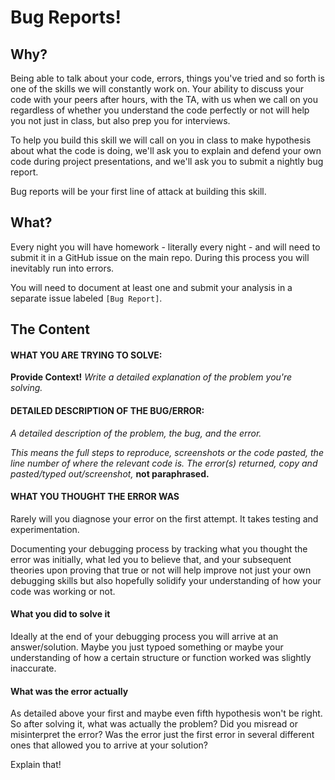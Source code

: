 # Bug Reports!

## Why?

Being able to talk about your code, errors, things you've tried and so forth is one of the skills we will constantly work on. Your ability to discuss your code with your peers after hours, with the TA, with us when we call on you regardless of whether you understand the code perfectly or not will help you not just in class, but also prep you for interviews.

To help you build this skill we will call on you in class to make hypothesis about what the code is doing, we'll ask you to explain and defend your own code during project presentations, and we'll ask you to submit a nightly bug report.

Bug reports will be your first line of attack at building this skill.

## What?

Every night you will have homework - literally every night - and will need to submit it in a GitHub issue on the main repo. During this process you will inevitably run into errors.

You will need to document at least one and submit your analysis in a separate issue labeled `[Bug Report]`.  

## The Content

#### WHAT YOU ARE TRYING TO SOLVE:
**Provide Context!**
*Write a detailed explanation of the problem you're solving.*

#### DETAILED DESCRIPTION OF THE BUG/ERROR:

*A detailed description of the problem, the bug, and the error.*

*This means the full steps to reproduce, screenshots or the code pasted, the line number of where the relevant code is.
The error(s) returned, copy and pasted/typed out/screenshot,* **not paraphrased.**

#### WHAT YOU THOUGHT THE ERROR WAS

Rarely will you diagnose your error on the first attempt. It takes testing and experimentation.

Documenting your debugging process by tracking what you thought the error was initially, what led you to believe that, and your subsequent theories upon proving that true or not will help improve not just your own debugging skills but also hopefully solidify your understanding of how your code was working or not.

#### What you did to solve it

Ideally at the end of your debugging process you will arrive at an answer/solution. Maybe you just typoed something or maybe your understanding of how a certain structure or function worked was slightly inaccurate.

#### What was the error actually  

As detailed above your first and maybe even fifth hypothesis won't be right. So after solving it, what was actually the problem? Did you misread or misinterpret the error? Was the error just the first error in several different ones that allowed you to arrive at your solution?

Explain that!
